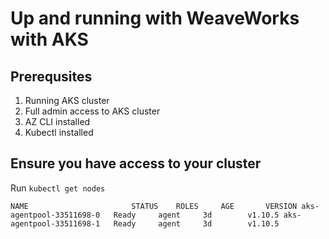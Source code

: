# Up and running with WeaveWorks with AKS
## Prerequsites
1. Running AKS cluster 
2. Full admin access to AKS cluster
3. AZ CLI installed
4. Kubectl installed

## Ensure you have access to your cluster

Run `kubectl get nodes`

`NAME                       STATUS    ROLES     AGE       VERSION
aks-agentpool-33511698-0   Ready     agent     3d        v1.10.5
aks-agentpool-33511698-1   Ready     agent     3d        v1.10.5`

